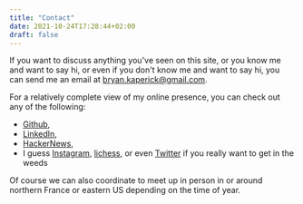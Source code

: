```yaml
---
title: "Contact"
date: 2021-10-24T17:28:44+02:00
draft: false
---
```


If you want to discuss anything you've seen on this site, or you know me and want to say hi, or even if you don't know me and want to say hi, you can send me an email at bryan.kaperick@gmail.com.

For a relatively complete view of my online presence, you can check out any of the following:

* [Github](https://github.com/BKaperick), 
* [LinkedIn](https://www.linkedin.com/in/bryankaperick/), 
* [HackerNews](https://news.ycombinator.com/user?id=snakeboy), 
* I guess [Instagram](https://www.instagram.com/bkapers/), [lichess](https://lichess.org/@/snake_boy), or even [Twitter](https://twitter.com/bkapers) if you really want to get in the weeds

Of course we can also coordinate to meet up in person in or around northern France or eastern US depending on the time of year.
